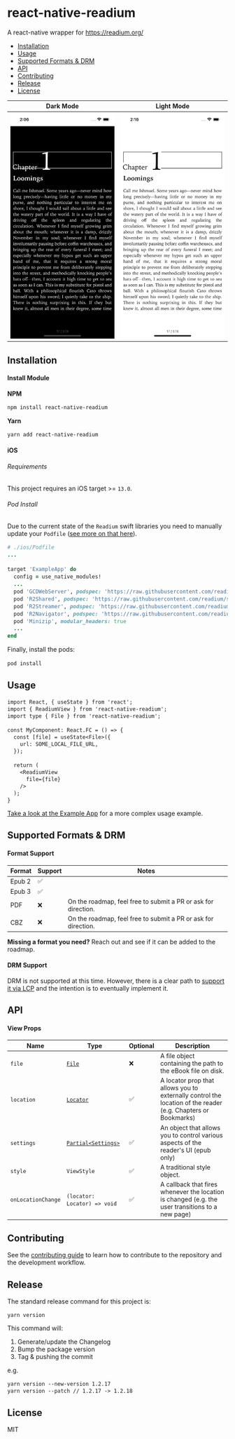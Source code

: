 # react-native-readium

A react-native wrapper for https://readium.org/

- [Installation](#installation)
- [Usage](#usage)
- [Supported Formats & DRM](#supported-formats--drm)
- [API](#api)
- [Contributing](#contributing)
- [Release](#release)
- [License](#license)

| Dark Mode| Light Mode |
|---|---|
| ![Dark Mode](https://github.com/5-stones/react-native-readium/blob/main/docs/demo-dark-mode.gif) | ![Light Mode](https://github.com/5-stones/react-native-readium/blob/main/docs/demo-light-mode.gif) |

## Installation

#### Install Module

**NPM**

```sh
npm install react-native-readium
```

**Yarn**

```sh
yarn add react-native-readium
```

#### iOS

###### Requirements

This project requires an iOS target >= `13.0`.

###### Pod Install

Due to the current state of the `Readium` swift libraries you need to manually
update your `Podfile` ([see more on that here](https://github.com/readium/swift-toolkit/issues/38)).

```rb
# ./ios/Podfile
...

target 'ExampleApp' do
  config = use_native_modules!
  ...
  pod 'GCDWebServer', podspec: 'https://raw.githubusercontent.com/readium/GCDWebServer/a8edee9790ef0995b2cf620ba1a9b5cf146b7221/GCDWebServer.podspec', modular_headers: true
  pod 'R2Shared', podspec: 'https://raw.githubusercontent.com/readium/swift-toolkit/2.2.0/Support/CocoaPods/ReadiumShared.podspec'
  pod 'R2Streamer', podspec: 'https://raw.githubusercontent.com/readium/swift-toolkit/2.2.0/Support/CocoaPods/ReadiumStreamer.podspec'
  pod 'R2Navigator', podspec: 'https://raw.githubusercontent.com/readium/swift-toolkit/2.2.0/Support/CocoaPods/ReadiumNavigator.podspec'
  pod 'Minizip', modular_headers: true
  ...
end
```

Finally, install the pods:

`pod install`

## Usage

```tsx
import React, { useState } from 'react';
import { ReadiumView } from 'react-native-readium';
import type { File } from 'react-native-readium';

const MyComponent: React.FC = () => {
  const [file] = useState<File>({
    url: SOME_LOCAL_FILE_URL,
  });

  return (
    <ReadiumView
      file={file}
    />
  );
}
```

[Take a look at the Example App](https://github.com/5-stones/react-native-readium/blob/main/example/src/App.tsx) for a more complex usage example.

## Supported Formats & DRM

#### Format Support

| Format | Support | Notes |
|--------|---------|-------|
| Epub 2 | :white_check_mark: | |
| Epub 3 | :white_check_mark: | |
| PDF | :x: | On the roadmap, feel free to submit a PR or ask for direction. |
| CBZ | :x: | On the roadmap, feel free to submit a PR or ask for direction. |

**Missing a format you need?** Reach out and see if it can be added to the roadmap.

#### DRM Support

DRM is not supported at this time. However, there is a clear path to [support it via LCP](https://www.edrlab.org/readium-lcp/) and the intention is to eventually implement it.

## API

#### View Props

| Name | Type | Optional | Description |
|------|------|----------|-------------|
| `file`     | [`File`](https://github.com/5-stones/react-native-readium/blob/main/src/interfaces/File.ts)               | :x:                | A file object containing the path to the eBook file on disk. |
| `location` | [`Locator`](https://github.com/5-stones/react-native-readium/blob/main/src/interfaces/Locator.ts)            | :white_check_mark: | A locator prop that allows you to externally control the location of the reader (e.g. Chapters or Bookmarks)|
| `settings` | [`Partial<Settings>`](https://github.com/5-stones/react-native-readium/blob/main/src/interfaces/Settings.ts)  | :white_check_mark: | An object that allows you to control various aspects of the reader's UI (epub only) |
| `style`    | `ViewStyle`          | :white_check_mark: | A traditional style object. |
| `onLocationChange` | `(locator: Locator) => void` | :white_check_mark: | A callback that fires whenever the location is changed (e.g. the user transitions to a new page)|

## Contributing

See the [contributing guide](CONTRIBUTING.md) to learn how to contribute to the repository and the development workflow.

## Release

The standard release command for this project is:

```
yarn version
```

This command will:

1. Generate/update the Changelog
1. Bump the package version
1. Tag & pushing the commit


e.g.

```
yarn version --new-version 1.2.17
yarn version --patch // 1.2.17 -> 1.2.18
```

## License

MIT
